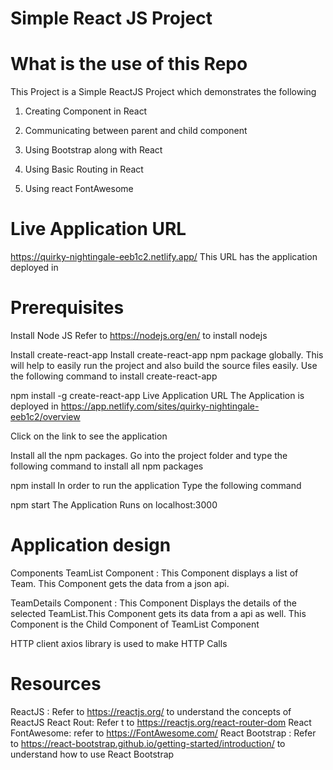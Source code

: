 # Simple React JS Project

# What is the use of this Repo

This Project is a Simple ReactJS Project which demonstrates the following

1. Creating Component in React   

2. Communicating between parent and child component  
3. Using Bootstrap along with React
4. Using Basic Routing in React
5. Using react FontAwesome

# Live Application URL

https://quirky-nightingale-eeb1c2.netlify.app/
This URL has the application deployed in

# Prerequisites

Install Node JS
Refer to https://nodejs.org/en/ to install nodejs

Install create-react-app
Install create-react-app npm package globally. This will help to easily run the project and also build the source files easily. Use the following command to install create-react-app

npm install -g create-react-app
Live Application URL
The Application is deployed in https://app.netlify.com/sites/quirky-nightingale-eeb1c2/overview

Click on the link to see the application

Install all the npm packages. Go into the project folder and type the following command to install all npm packages

npm install
In order to run the application Type the following command

npm start
The Application Runs on localhost:3000

# Application design

Components
TeamList Component : This Component displays a list of Team. This Component gets the data from a json api.

TeamDetails Component : This Component Displays the details of the selected TeamList.This Component gets its data from a api as well. This Component is the Child Component of TeamList Component

HTTP client
axios library is used to make HTTP Calls

# Resources

ReactJS : Refer to https://reactjs.org/ to understand the concepts of ReactJS
React Rout: Refer t to https://reactjs.org/react-router-dom
React FontAwesome: refer to https://FontAwesome.com/
React Bootstrap : Refer to https://react-bootstrap.github.io/getting-started/introduction/ to understand how to use React Bootstrap
